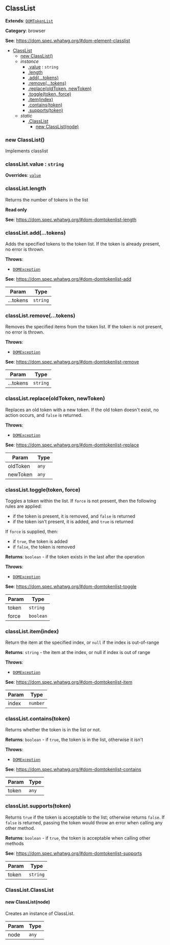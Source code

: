 
<a name="classlist" id="classlist"></a>

## ClassList

**Extends**: [`DOMTokenList`](#domtokenlist)

**Category**: browser

**See**: https://dom.spec.whatwg.org/#dom-element-classlist

* [ClassList](#ClassList)
    * [new ClassList()](#new-classlist-new)
    * _instance_
        * [.value](#classlist-value) : `string`
        * [.length](#domtokenlist-length)
        * [.add(...tokens)](#domtokenlist-add)
        * [.remove(...tokens)](#domtokenlist-remove)
        * [.replace(oldToken, newToken)](#domtokenlist-replace)
        * [.toggle(token, force)](#domtokenlist-toggle)
        * [.item(index)](#domtokenlist-item)
        * [.contains(token)](#domtokenlist-contains)
        * [.supports(token)](#domtokenlist-supports)
    * _static_
        * [.ClassList](#classlist-classlist)
            * [new ClassList(node)](#new-classlist-classlist-new)

<a name="new-classlist-new" id="new-classlist-new"></a>

### new ClassList()
Implements classlist

<a name="classlist-value" id="classlist-value"></a>

### classList.value : `string`

**Overrides**: [`value`](#domtokenlist-value)

<a name="domtokenlist-length" id="domtokenlist-length"></a>

### classList.length
Returns the number of tokens in the list

**Read only**

**See**: https://dom.spec.whatwg.org/#dom-domtokenlist-length

<a name="domtokenlist-add" id="domtokenlist-add"></a>

### classList.add(...tokens)
Adds the specified tokens to the token list. If the token is already present, no error is thrown.

**Throws**:

- [`DOMException`](#domexception)

**See**: https://dom.spec.whatwg.org/#dom-domtokenlist-add

| Param | Type |
| --- | --- |
| ...tokens | `string` |

<a name="domtokenlist-remove" id="domtokenlist-remove"></a>

### classList.remove(...tokens)
Removes the specified items from the token list. If the token is not present, no error is thrown.

**Throws**:

- [`DOMException`](#domexception)

**See**: https://dom.spec.whatwg.org/#dom-domtokenlist-remove

| Param | Type |
| --- | --- |
| ...tokens | `string` |

<a name="domtokenlist-replace" id="domtokenlist-replace"></a>

### classList.replace(oldToken, newToken)
Replaces an old token with a new token. If the old token doesn't exist,
no action occurs, and `false` is returned.

**Throws**:

- [`DOMException`](#domexception)

**See**: https://dom.spec.whatwg.org/#dom-domtokenlist-replace

| Param | Type |
| --- | --- |
| oldToken | `any` |
| newToken | `any` |

<a name="domtokenlist-toggle" id="domtokenlist-toggle"></a>

### classList.toggle(token, force)
Toggles a token within the list. If `force` is not present, then the following
rules are applied:

* if the token is present, it is removed, and `false` is returned
* if the token isn't present, it is added, and `true` is returned

If `force` is supplied, then:

* if `true`, the token is added
* if `false`, the token is removed

**Returns**: `boolean` - if the token exists in the last after the operation

**Throws**:

- [`DOMException`](#domexception)

**See**: https://dom.spec.whatwg.org/#dom-domtokenlist-toggle

| Param | Type |
| --- | --- |
| token | `string` |
| force | `boolean` |

<a name="domtokenlist-item" id="domtokenlist-item"></a>

### classList.item(index)
Return the item at the specified index, or `null` if the index is out-of-range

**Returns**: `string` - the item at the index, or null if index is out of range

**Throws**:

- [`DOMException`](#domexception)

**See**: https://dom.spec.whatwg.org/#dom-domtokenlist-item

| Param | Type |
| --- | --- |
| index | `number` |

<a name="domtokenlist-contains" id="domtokenlist-contains"></a>

### classList.contains(token)
Returns whether the token is in the list or not.

**Returns**: `boolean` - if `true`, the token is in the list, otherwise it isn't

**Throws**:

- [`DOMException`](#domexception)

**See**: https://dom.spec.whatwg.org/#dom-domtokenlist-contains

| Param | Type |
| --- | --- |
| token | `any` |

<a name="domtokenlist-supports" id="domtokenlist-supports"></a>

### classList.supports(token)
Returns `true` if the token is acceptable to the list; otherwise returns `false`.
If `false` is returned, passing the token would throw an error when calling
any other method.

**Returns**: `boolean` - if `true`, the token is acceptable when calling other methods

**See**: https://dom.spec.whatwg.org/#dom-domtokenlist-supports

| Param | Type |
| --- | --- |
| token | `string` |

<a name="classlist-classlist" id="classlist-classlist"></a>

### ClassList.ClassList

<a name="new-classlist-classlist-new" id="new-classlist-classlist-new"></a>

#### new ClassList(node)
Creates an instance of ClassList.

| Param | Type |
| --- | --- |
| node | `any` |

